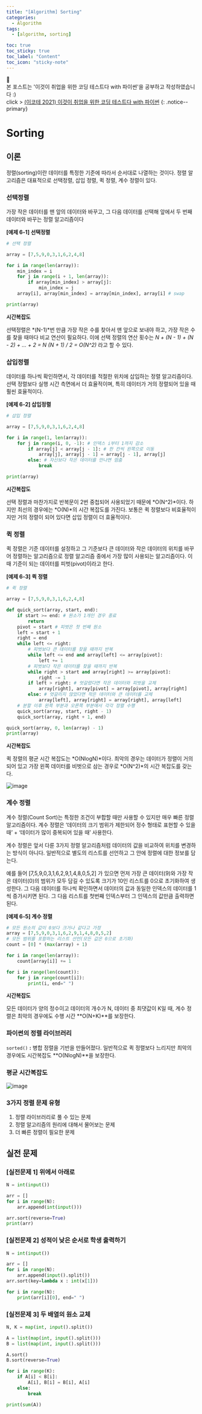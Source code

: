 ```yaml
---
title: "[Algorithm] Sorting"
categories:
  - Algorithm
tags:
  - [algorithm, sorting]

toc: true
toc_sticky: true
toc_label: "Content"
toc_icon: "sticky-note"
---
```


📣<br>
본 포스트는 '이것이 취업을 위한 코딩 테스트다 with 파이썬'을 공부하고 작성하였습니다 :)    
click > [(이코테 2021) 이것이 취업을 위한 코딩 테스트다 with 파이썬](https://www.youtube.com/watch?v=m-9pAwq1o3w)
{: .notice--primary}

# Sorting

## 이론

정렬(sorting)이란 데이터를 특정한 기준에 따라서 순서대로 나열하는 것이다. 정렬 알고리즘은 대표적으로 선택정렬, 삽입 정렬, 퀵 정렬, 계수 정렬이 있다. 

### 선택정렬

가장 작은 데이터를 맨 앞의 데이터와 바꾸고, 그 다음 데이터를 선택해 앞에서 두 번째 데이터와 바꾸는 정렬 알고리즘이다

**[예제 6-1] 선택정렬**

```python
# 선택 정렬

array = [7,5,9,0,3,1,6,2,4,8]

for i in range(len(array)):
    min_index = i
    for j in range(i + 1, len(array)):
        if array[min_index] > array[j]:
            min_index = j
    array[i], array[min_index] = array[min_index], array[i] # swap

print(array)
```

**시간복잡도**

선택정렬은 *(N-1)*번 만큼 가장 작은 수를 찾아서 맨 앞으로 보내야 하고, 가장 작은 수를 찾을 때마다 비교 연산이 필요하다. 이에 선택 정렬의 연산 횟수는 *N + (N - 1) + (N - 2) + … + 2 = N (N + 1) / 2 = O(N^2)* 라고 할 수 있다. 

### 삽입정렬

데이터를 하나씩 확인하면서, 각 데이터를 적절한 위치에 삽입하는 정렬 알고리즘이다. 선택 정렬보다 실행 시간 측면에서 더 효율적이며, 특히 데이터가 거의 정렬되어 있을 때 훨씬 효율적이다. 

**[예제 6-2] 삽입정렬**

```python
# 삽입 정렬

array = [7,5,9,0,3,1,6,2,4,8]

for i in range(1, len(array)):
    for j in range(i, 0, -1): # 인덱스 i부터 1까지 감소
        if array[j] < array[j - 1]: # 한 칸씩 왼쪽으로 이동
            array[j], array[j - 1] = array[j - 1], array[j]
        else: # 자신보다 작은 데이터를 만나면 멈춤
            break

print(array)
```

**시간복잡도**

선택 정렬과 마찬가지로 반복문이 2번 중첩되어 사용되었기 때문에 *O(N^2)*이다. 하지만 최선의 경우에는 *O(N)*의 시간 복잡도를 가진다. 보통은 퀵 정렬보다 비효율적이지만 거의 정렬이 되어 있다면 삽입 정렬이 더 효율적이다. 

### 퀵 정렬

퀵 정렬은 기준 데이터를 설정하고 그 기준보다 큰 데이터와 작은 데이터의 위치를 바꾸어 정렬하는 알고리즘으로 정렬 알고리즘 중에서 가장 많이 사용되는 알고리즘이다. 이때 기준이 되는 데이터를 피벗(pivot)이라고 한다. 

**[예제 6-3] 퀵 정렬**

```python
# 퀵 정렬

array = [7,5,9,0,3,1,6,2,4,8]

def quick_sort(array, start, end):
    if start >= end: # 원소가 1개인 경우 종료
        return
    pivot = start # 피벗은 첫 번째 원소
    left = start + 1
    right = end
    while left <= right:
        # 피벗보다 큰 데이터를 찾을 때까지 반복
        while left <= end and array[left] <= array[pivot]:
            left += 1
        # 피벗보다 작은 데이터를 찾을 때까지 반복
        while right > start and array[right] >= array[pivot]:
            right -= 1
        if left > right: # 엇갈렸다면 작은 데이터와 피벗을 교체
            array[right], array[pivot] = array[pivot], array[right]
        else: # 엇갈리지 않았다면 작은 데이터와 큰 데이터를 교체
            array[left], array[right] = array[right], array[left]
    # 분할 이후 왼쪽 부분과 오른쪽 부분에서 각각 정렬 수행
    quick_sort(array, start, right - 1)
    quick_sort(array, right + 1, end)

quick_sort(array, 0, len(array) - 1)
print(array)
```

**시간복잡도**

퀵 정렬의 평균 시간 복잡도는 *O(NlogN)*이다. 최악의 경우는 데이터가 정렬이 거의 되어 있고 가장 왼쪽 데이터를 비벗으로 삼는 경우로 *O(N^2)*의 시간 복잡도를 갖는다. 

![image](https://user-images.githubusercontent.com/68420044/199626205-3cd1fb52-ced8-43c1-9a13-d9a0447392be.png)

### 계수 정렬

계수 정렬(Count Sort)는 특정한 조건이 부합할 때만 사용할 수 있지만 매우 빠른 정렬 알고리즘이다. 계수 정렬은 ‘데이터의 크기 범위가 제한되어 정수 형태로 표현할 수 있을 때’ + ‘데이터가 많이 중복되어 있을 때’ 사용한다. 

계수 정렬은 앞서 다룬 3가지 정렬 알고리즘처럼 데이터의 값을 비교하여 위치를 변경하는 방식이 아니다. 일반적으로 별도의 리스트를 선언하고 그 안에 정렬에 대한 정보를 담는다. 

예를 들어 [7,5,9,0,3,1,6,2,9,1,4,8,0,5,2] 가 있으면 먼저 가장 큰 데이터(9)와 가장 작은 데이터(0)의 범위가 모두 담길 수 있도록 크기가 10인 리스트를 0으로 초기화하여 생성한다. 그 다음 데이터를 하나씩 확인하면서 데이터의 값과 동일한 인덱스의 데이터를 1씩 증가시키면 된다. 그 다음 리스트를 첫번째 인덱스부터 그 인덱스의 값만큼 출력하면 된다. 

**[예제 6-5] 계수 정렬**

```python
# 모든 원소의 값이 0보다 크거나 같다고 가정
array = [7,5,9,0,3,1,6,2,9,1,4,8,0,5,2]
# 모든 범위를 포함하는 리스트 선언(모든 값은 0으로 초기화)
count = [0] * (max(array) + 1)

for i in range(len(array)):
    count[array[i]] += 1

for i in range(len(count)):
    for j in range(count[i]):
        print(i, end=" ")
```

**시간복잡도**

모든 데이터가 양의 정수이고 데이터의 개수가 N, 데이터 중 최댓값이 K일 때, 계수 정렬은 최악의 경우에도 수행 시간 **O(N+K)**를 보장한다.

### 파이썬의 정렬 라이브러리

`sorted()` **:** 병합 정렬을 기반을 만들어졌다. 일반적으로 퀵 정렬보다 느리지만 최악의 경우에도 시간복잡도 **O(NlogN)**을 보장한다. 

### 평균 시간복잡도

![image](https://user-images.githubusercontent.com/68420044/199627034-e4de141d-40bd-4c31-83b7-87c791b64daa.png)

### 3가지 정렬 문제 유형

1. 정렬 라이브러리로 풀 수 있는 문제
2. 정렬 알고리즘의 원리에 대해서 물어보는 문제
3. 더 빠른 정렬이 필요한 문제

## 실전 문제

### [실전문제 1] 위에서 아래로

```python
N = int(input())

arr = []
for i in range(N):
    arr.append(int(input()))

arr.sort(reverse=True)
print(arr)
```

### [실전문제 2] 성적이 낮은 순서로 학생 출력하기

```python
N = int(input())

arr = []
for i in range(N):
    arr.append(input().split())
arr.sort(key=lambda x : int(x[1]))

for i in range(N):
    print(arr[i][0], end=" ")
```

### [실전문제 3] 두 배열의 원소 교체

```python
N, K = map(int, input().split())

A = list(map(int, input().split()))
B = list(map(int, input().split()))

A.sort()
B.sort(reverse=True)

for i in range(K):
    if A[i] < B[i]:
        A[i], B[i] = B[i], A[i]
    else:
        break

print(sum(A))
```